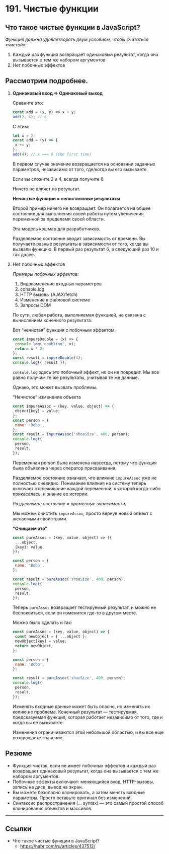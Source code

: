 # 191. Чистые функции

## Что такое чистые функции в JavaScript?

_Функция должна удовлетворять двум условиям, чтобы считаться «чистой»:_

1. Каждый раз функция возвращает одинаковый результат, когда она вызывается с тем же набором аргументов
2. Нет побочных эффектов

## Рассмотрим подробнее.

1. **Одинаковый вход => Одинаковый выход**

   Сравните это:

   ```javascript
   const add = (x, y) => x + y;
   add(2, 4); // 6
   ```

   С этим:

   ```javascript
   let x = 2;
   const add = (y) => {
   	x += y;
   };
   add(4); // x === 6 (the first time)
   ```

   В первом случае значение возвращается на основании заданных параметров, независимо от того, где/когда вы его вызываете.

   Если вы сложите 2 и 4, всегда получите 6.

   Ничего не влияет на результат.

   **Нечистые функции = непостоянные результаты**

   Второй пример ничего не возвращает. Он полагается на общее состояние для выполнения своей работы путем увеличения переменной за пределами своей области.

   Эта модель кошмар для разработчиков.

   Разделяемое состояние вводит зависимость от времени. Вы получаете разные результаты в зависимости от того, когда вы вызвали функцию. В первый раз результат 6, в следующий раз 10 и так далее.

2. Нет побочных эффектов

   _Примеры побочных эффектов:_

   1. Видоизменение входных параметров
   1. console.log
   1. HTTP вызовы (AJAX/fetch)
   1. Изменение в файловой системе
   1. Запросы DOM

   По сути, любая работа, выполняемая функцией, не связана с вычислением конечного результата.

   Вот “нечистая” функция с побочным эффектом.

   ```javascript
   const impureDouble = (x) => {
   	console.log('doubling', x);
   	return x * 2;
   };
   const result = impureDouble(4);
   console.log({ result });
   ```

   `console.log` здесь это побочный эффект, но он не повредит. Мы все равно получим те же результаты, учитывая те же данные.

   Однако, это может вызвать проблемы.

   “Нечистое” изменение объекта

   ```javascript
   const impureAssoc = (key, value, object) => {
   	object[key] = value;
   };
   const person = {
   	name: 'Bobo',
   };
   const result = impureAssoc('shoeSize', 400, person);
   console.log({
   	person,
   	result,
   });
   ```

   Переменная person была изменена навсегда, потому что функция была объявлена через оператор присваивания.

   Разделяемое состояние означает, что влияние `impureAssoc` уже не полностью очевидно. Понимание влияния на систему теперь включает отслеживание каждой переменной, к которой когда-либо прикасалась, и знание ее истории.

   _Разделяемое состояние = временные зависимости._

   Мы можем очистить `impureAssoc`, просто вернув новый объект с желаемыми свойствами.

   **“Очищаем это”**

   ```javascript
   const pureAssoc = (key, value, object) => ({
   	...object,
   	[key]: value,
   });

   const person = {
   	name: 'Bobo',
   };

   const result = pureAssoc('shoeSize', 400, person);
   console.log({
   	person,
   	result,
   });
   ```

   Теперь `pureAssoc` возвращает тестируемый результат, и можно не беспокоиться, если он изменится где-то в другом месте.

   Можно было сделать и так:

   ```javascript
   const pureAssoc = (key, value, object) => {
   	const newObject = { ...object };
   	newObject[key] = value;
   	return newObject;
   };

   const person = {
   	name: 'Bobo',
   };

   const result = pureAssoc('shoeSize', 400, person);
   console.log({
   	person,
   	result,
   });
   ```

   Изменять входные данные может быть опасно, но изменять их копию не проблема. Конечный результат — тестируемая, предсказуемая функция, которая работает независимо от того, где и когда вы ее вызываете.

   Изменения ограничиваются этой небольшой областью, и вы все еще возвращаете значение.

## Резюме

- Функция чистая, если не имеет побочных эффектов и каждый раз возвращает одинаковый результат, когда она вызывается с тем же набором аргументов.
- Побочные эффекты включают: меняющийся вход, HTTP-вызовы, запись на диск, вывод на экран.
- Вы можете безопасно клонировать, а затем менять входные параметры. Просто оставьте оригинал без изменений.
- Синтаксис распространения (… syntax) — это самый простой способ клонирования объектов и массивов.

---

## Ссылки

- Что такое чистые функции в JavaScript?
  - https://habr.com/ru/articles/437512/
